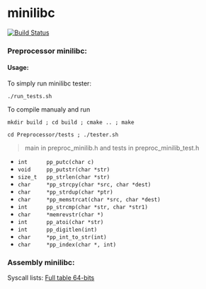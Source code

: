 # minilibc
[![Build Status](https://travis-ci.org/lucasGras/minilibc.svg?branch=master)](https://travis-ci.org/lucasGras/minilibc)
### Preprocessor minilibc:
#### Usage:
To simply run minilibc tester:

`./run_tests.sh`

To compile manualy and run 

`mkdir build ; cd build ; cmake .. ; make`

`cd Preprocessor/tests ; ./tester.sh`



> main in preproc_minilib.h and tests in preproc_minilib_test.h


- `int      pp_putc(char c)`
- `void     pp_putstr(char *str)  `
- `size_t   pp_strlen(char *str)`
- `char     *pp_strcpy(char *src, char *dest)`
- `char     *pp_strdup(char *ptr)`
- `char     *pp_memstrcat(char *src, char *dest)`
- `int      pp_strcmp(char *str, char *str1)`
- `char     *memrevstr(char *)`
- `int      pp_atoi(char *str)`
- `int      pp_digitlen(int)`
- `char     *pp_int_to_str(int)`
- `char     *pp_index(char *, int)`

### Assembly minilibc:

Syscall lists:  [Full table 64-bits](http://blog.rchapman.org/posts/Linux_System_Call_Table_for_x86_64/)